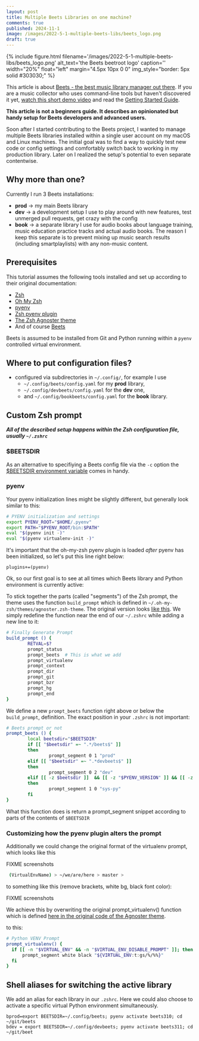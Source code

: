 ```yaml
---
layout: post
title: Multiple Beets Libraries on one machine?
comments: true
published: 2024-11-1
image: /images/2022-5-1-multiple-beets-libs/beets_logo.png
draft: true
---
```


{% include figure.html filename='/images/2022-5-1-multiple-beets-libs/beets_logo.png' alt_text='the Beets beetroot logo' caption='' width="20%" float="left" margin="4.5px 10px 0 0" img_style="border: 5px solid #303030;" %}

This article is about [Beets  - the best music library manager out there](https://github.com/beetbox/beets/blob/master/README.rst). If you are a music collector who uses command-line tools but haven't discovered it yet, [watch this short demo video](https://beets.io) and read the [Getting Started Guide](https://beets.readthedocs.io/en/stable/guides/main.html).


**This article is not a beginners guide. It describes an opinionated but handy setup for Beets developers and advanced users.**


Soon after I started contributing to the Beets project, I wanted to manage multiple Beets libraries installed within a single user account on my macOS and Linux machines. The initial goal was to find a way to quickly test new code or config settings and comfortably switch back to working in my production library. Later on I realized the setup's potential to even separate contentwise.


## Why more than one?

Currently I run 3 Beets installations:

- **prod** -> my main Beets library
- **dev** -> a development setup I use to play around with new features, test unmerged pull requests, get crazy with the config
- **book** -> a separate library I use for audio books about language training, music education practice tracks and actual audio books. The reason I keep this separate is to prevent mixing up music search results (including smartplaylists) with any non-music content.

## Prerequisites

This tutorial assumes the following tools installed and set up according to their original documentation:

- [Zsh](https://www.zsh.org)
- [Oh My Zsh](https://github.com/ohmyzsh/ohmyzsh/)
- [pyenv](https://github.com/pyenv/pyenv)
- [Zsh pyenv plugin](https://github.com/ohmyzsh/ohmyzsh/tree/master/plugins/pyenv)
- [The Zsh Agnoster theme](https://github.com/ohmyzsh/ohmyzsh/?tab=readme-ov-file#themes)
- And of course [Beets](https://beets.readthedocs.io)

Beets is assumed to be installed from Git and Python running within a `pyenv` controlled virtual environment.

## Where to put configuration files?

- configured via subdirectories in `~/.config/`, for example I use
   - `~/.config/beets/config.yaml`  for my **prod** library,
   - `~/.config/devbeets/config.yaml`  for the **dev** one,
   - and `~/.config/bookbeets/config.yaml`  for the **book** library.


## Custom Zsh prompt

**_All of the described setup happens within the Zsh configuration file, usually `~/.zshrc`_**


### $BEETSDIR

As an alternative to specifiying a Beets config file via the `-c` option the [$BEETSDIR environment variable](https://beets.readthedocs.io/en/latest/reference/config.html#id131) comes in handy.

### pyenv

Your pyenv initialization lines might be slightly different, but generally look similar to this:

```bash
# PYENV initialization and settings
export PYENV_ROOT="$HOME/.pyenv"
export PATH="$PYENV_ROOT/bin:$PATH"
eval "$(pyenv init -)"
eval "$(pyenv virtualenv-init -)"
```

It's important that the oh-my-zsh pyenv plugin is loaded _after_ pyenv has been initialized, so let's put this line right below:

```
plugins+=(pyenv)
```

Ok, so our first goal is to see at all times which Beets library and Python environment is currently active:

To stick together the parts (called "segments") of the Zsh prompt, the theme uses the function `build_prompt` which is defined in `~/.oh-my-zsh/themes/agnoster.zsh-theme`. The original version looks [like this](https://github.com/ohmyzsh/ohmyzsh/blob/ab3d42a34cd0600b723de0accc248632f2dcf4e3/themes/agnoster.zsh-theme#L257-L269). We simply redefine the function near the end of our `~/.zshrc` while adding a new line to it:

``` bash
# Finally Generate Prompt
build_prompt () {
        RETVAL=$?
        prompt_status
        prompt_beets  # This is what we add
        prompt_virtualenv
        prompt_context
        prompt_dir
        prompt_git
        prompt_bzr
        prompt_hg
        prompt_end
}
```

We define a new `prompt_beets` function right above or below the `build_prompt`, definition. The exact position in your `.zshrc` is not important:

``` bash
# Beets prompt or not
prompt_beets () {
        local beetsdir="$BEETSDIR"
        if [[ "$beetsdir" =~ ".*/beets$" ]]
        then
                prompt_segment 0 1 "prod"
        elif [[ "$beetsdir" =~ ".*devbeets$" ]]
        then
                prompt_segment 0 2 "dev"
        elif [[ -z $beetsdir ]]  && [[ -z "$PYENV_VERSION" ]] && [[ -z "$VIRTUAL_ENV" ]]
        then
                prompt_segment 1 0 "sys-py"
        fi
}
```

What this function does is return a prompt_segment snippet according to parts of the contents of `$BEETSDIR`

### Customizing how the pyenv plugin alters the prompt

Additionally we could change the original format of the virtualenv prompt, which looks like this

FIXME screenshots

```bash
 (VirtualEnvName) > ~/we/are/here > master >
```

to something like this (remove brackets, white bg, black font color):

FIXME screenshots

We achieve this by overwriting the original prompt_virtualenv() function which is defined [here in the original code of the Agnoster theme]( https://github.com/ohmyzsh/ohmyzsh/blob/ab3d42a34cd0600b723de0accc248632f2dcf4e3/themes/agnoster.zsh-theme#L223-L228).

to this:

```bash
# Python VENV Prompt
prompt_virtualenv() {
  if [[ -n "$VIRTUAL_ENV" && -n "$VIRTUAL_ENV_DISABLE_PROMPT" ]]; then
      prompt_segment white black "${VIRTUAL_ENV:t:gs/%/%%}"
  fi
}
```

## Shell aliases for switching the active library

We add an alias for each library in our `.zshrc`. Here we could also choose to activate a specific virtual Python environment simultaneously.

```
bprod=export BEETSDIR=~/.config/beets; pyenv activate beets310; cd ~/git/beets
bdev = export BEETSDIR=~/.config/devbeets; pyenv activate beets311; cd ~/git/beet
```



